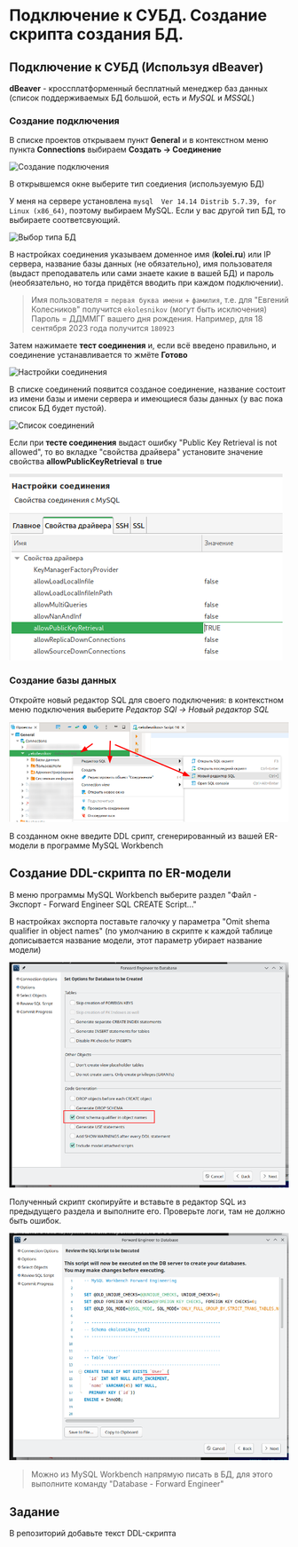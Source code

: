 # Подключение к СУБД. Создание скрипта создания БД.

## Подключение к СУБД (Используя dBeaver)

**dBeaver** - кроссплатформенный бесплатный менеджер баз данных (список поддерживаемых БД большой, есть и *MySQL* и *MSSQL*)

### Создание подключения

В списке проектов открываем пункт **General** и в контекстном меню пункта **Connections** выбираем **Создать -> Соединение**

![Создание подключения](../img/dbeaver01.png)

В открывшемся окне выберите тип соедиения (используемую БД)

У меня на сервере установлена `mysql  Ver 14.14 Distrib 5.7.39, for Linux (x86_64)`, поэтому выбираем MySQL. Если у вас другой тип БД, то выбираете соответсвующий.

![Выбор типа БД](../img/dbeaver02.png)

В настройках соединения указываем доменное имя (**kolei.ru**) или IP сервера, название базы данных (не обязательно), имя пользователя (выдаст преподаватель или сами знаете какие в вашей БД) и пароль (необязательно, но тогда придётся вводить при каждом подключении).

>Имя пользователя  = `первая буква имени` + `фамилия`, т.е. для "Евгений Колесников" получится `ekolesnikov` (могут быть исключения)
>Пароль = ДДММГГ вашего дня рождения. Например, для 18 сентября 2023 года получится `180923`

Затем нажимаете **тест соединения** и, если всё введено правильно, и соединение устанавливается то жмёте **Готово**

![Настройки соединения](../img/dbeaver03.png)

В списке соединений появится созданое соединение, название состоит из имени базы и имени сервера и имеющиеся базы данных (у вас пока список БД будет пустой).

![Список соединений](../img/dbeaver05.png)

Если при **тесте соединения** выдаст ошибку "Public Key Retrieval is not allowed", то во вкладке "свойства драйвера" установите значение свойства **allowPublicKeyRetrieval** в **true**

![](../img/dbeaver08.png)


### Создание базы данных

Откройте новый редактор SQL для своего подключения: в контекстном меню подключения выберите *Редактор SQl -> Новый редактор SQL*

![Новый редактор SQL](../img/dbeaver06.png)

В созданном окне введите DDL срипт, сгенерированный из вашей ER-модели в программе MySQL Workbench

## Создание DDL-скрипта по ER-модели

В меню программы MySQL Workbench выберите раздел "Файл - Экспорт - Forward Engineer SQL CREATE Script..."

В настройках экспорта поставьте галочку у параметра "Omit shema qualifier in object names" (по умолчанию в скрипте к каждой таблице дописывается название модели, этот параметр убирает название модели)

![](../img/mywb_17.png)

Полученный скрипт скопируйте и вставьте в редактор SQL из предыдущего раздела и выполните его. Проверьте логи, там не должно быть ошибок.

![](../img/mywb_18.png)

>Можно из MySQL Workbench напрямую писать в БД, для этого выполните команду "Database - Forward Engineer"

## Задание

В репозиторий добавьте текст DDL-скрипта


